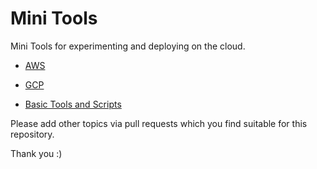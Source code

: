 # Mini Tools

Mini Tools for experimenting and deploying on the cloud.

* [AWS](./aws/)

* [GCP](./gcp/)

* [Basic Tools and Scripts](./basic-tools/)

Please add other topics via pull requests which you find suitable for this repository.

Thank you :)

